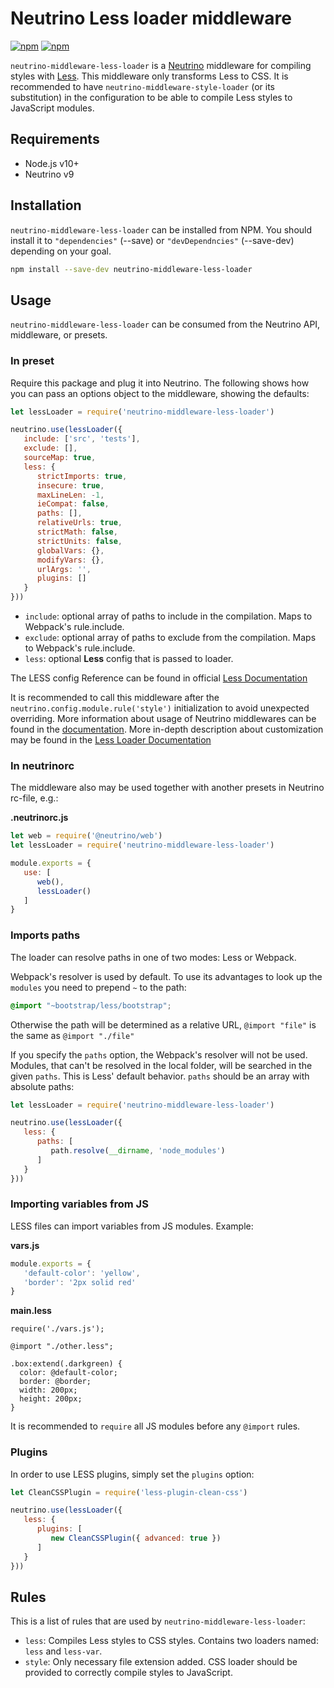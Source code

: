 # Neutrino Less loader middleware

[![npm](https://img.shields.io/npm/v/neutrino-middleware-less-loader.svg)](https://www.npmjs.com/package/neutrino-middleware-less-loader)
[![npm](https://img.shields.io/npm/dt/neutrino-middleware-less-loader.svg)](https://www.npmjs.com/package/neutrino-middleware-less-loader)

`neutrino-middleware-less-loader` is a [Neutrino](https://neutrino.js.org) middleware for compiling styles with [Less](http://lesscss.org/). This middleware only transforms Less to CSS. It is recommended to have `neutrino-middleware-style-loader` (or its substitution) in the configuration to be able to compile Less styles to JavaScript modules.

## Requirements

* Node.js v10+
* Neutrino v9

## Installation

`neutrino-middleware-less-loader` can be installed from NPM. You should install it to `"dependencies"` (--save) or `"devDependncies"` (--save-dev) depending on your goal.

```bash
npm install --save-dev neutrino-middleware-less-loader
```

## Usage

`neutrino-middleware-less-loader` can be consumed from the Neutrino API, middleware, or presets.

### In preset

Require this package and plug it into Neutrino. The following shows how you can pass an options object to the middleware, showing the defaults:

```js
let lessLoader = require('neutrino-middleware-less-loader')

neutrino.use(lessLoader({
   include: ['src', 'tests'],
   exclude: [],
   sourceMap: true,
   less: {
      strictImports: true,
      insecure: true,
      maxLineLen: -1,
      ieCompat: false,
      paths: [],
      relativeUrls: true,
      strictMath: false,
      strictUnits: false,
      globalVars: {},
      modifyVars: {},
      urlArgs: '',
      plugins: []
   }
}))
```

* `include`: optional array of paths to include in the compilation. Maps to Webpack's rule.include.
* `exclude`: optional array of paths to exclude from the compilation. Maps to Webpack's rule.include.
* `less`: optional **Less** config that is passed to loader.

The LESS config Reference can be found in official [Less Documentation](http://lesscss.org/3.x/usage/#less-options)

It is recommended to call this middleware after the `neutrino.config.module.rule('style')` initialization to avoid unexpected overriding. More information about usage of Neutrino middlewares can be found in the [documentation](https://neutrino.js.org/middleware). More in-depth description about customization may be found in the [Less Loader Documentation](https://github.com/webpack-contrib/less-loader)

### In **neutrinorc**

The middleware also may be used together with another presets in Neutrino rc-file, e.g.:

**.neutrinorc.js**

```js
let web = require('@neutrino/web')
let lessLoader = require('neutrino-middleware-less-loader')

module.exports = {
   use: [
      web(),
      lessLoader()
   ]
}
```

### Imports paths

The loader can resolve paths in one of two modes: Less or Webpack.

Webpack's resolver is used by default. To use its advantages to look up the `modules` you need to prepend `~` to the path:

```css
@import "~bootstrap/less/bootstrap";
```
Otherwise the path will be determined as a relative URL, `@import "file"` is the same as `@import "./file"`

If you specify the `paths` option, the Webpack's resolver will not be used. Modules, that can't be resolved in the local folder, will be searched in the given `paths`. This is Less' default behavior. `paths` should be an array with absolute paths:

```js
let lessLoader = require('neutrino-middleware-less-loader')

neutrino.use(lessLoader({
   less: {
      paths: [
         path.resolve(__dirname, 'node_modules')
      ]
   }
}))
```

### Importing variables from JS

LESS files can import variables from JS modules. Example:

**vars.js**

```js
module.exports = {
   'default-color': 'yellow',
   'border': '2px solid red'
}
```

**main.less**

```less
require('./vars.js');

@import "./other.less";

.box:extend(.darkgreen) {
  color: @default-color;
  border: @border;
  width: 200px;
  height: 200px;
}
```

It is recommended to `require` all JS modules before any `@import` rules.

### Plugins

In order to use LESS plugins, simply set the `plugins` option:

```js
let CleanCSSPlugin = require('less-plugin-clean-css')

neutrino.use(lessLoader({
   less: {
      plugins: [
         new CleanCSSPlugin({ advanced: true })
      ]
   }
}))
```

## Rules

This is a list of rules that are used by `neutrino-middleware-less-loader`:

* `less`: Compiles Less styles to CSS styles. Contains two loaders named: `less` and `less-var`.
* `style`: Only necessary file extension added. CSS loader should be provided to correctly compile styles to JavaScript.
